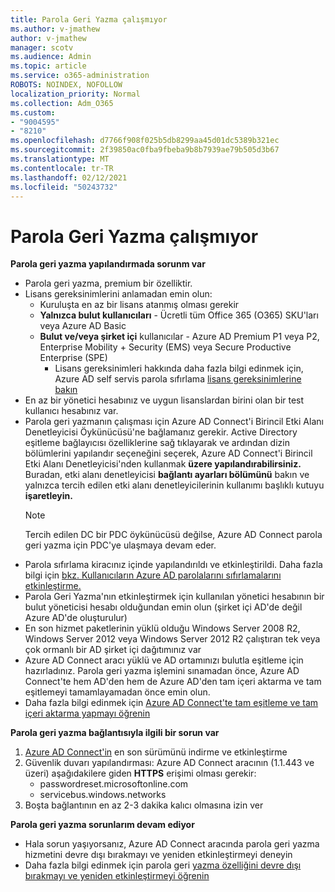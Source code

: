 ```yaml
---
title: Parola Geri Yazma çalışmıyor
ms.author: v-jmathew
author: v-jmathew
manager: scotv
ms.audience: Admin
ms.topic: article
ms.service: o365-administration
ROBOTS: NOINDEX, NOFOLLOW
localization_priority: Normal
ms.collection: Adm_O365
ms.custom:
- "9004595"
- "8210"
ms.openlocfilehash: d7766f908f025b5db8299aa45d01dc5389b321ec
ms.sourcegitcommit: 2f39850ac0fba9fbeba9b8b7939ae79b505d3b67
ms.translationtype: MT
ms.contentlocale: tr-TR
ms.lasthandoff: 02/12/2021
ms.locfileid: "50243732"
---
```

# <a name="password-writeback-is-not-working"></a>Parola Geri Yazma çalışmıyor

**Parola geri yazma yapılandırmada sorunm var**

- Parola geri yazma, premium bir özelliktir.
- Lisans gereksinimlerini anlamadan emin olun:
  - Kuruluşta en az bir lisans atanmış olması gerekir
  - **Yalnızca bulut kullanıcıları** - Ücretli tüm Office 365 (O365) SKU'ları veya Azure AD Basic
  - **Bulut ve/veya şirket içi** kullanıcılar - Azure AD Premium P1 veya P2, Enterprise Mobility + Security (EMS) veya Secure Productive Enterprise (SPE)
    - Lisans gereksinimleri hakkında daha fazla bilgi edinmek için, Azure AD self servis parola sıfırlama [lisans gereksinimlerine bakın](https://docs.microsoft.com/azure/active-directory/active-directory-passwords-licensing)
- En az bir yönetici hesabınız ve uygun lisanslardan birini olan bir test kullanıcı hesabınız var.
- Parola geri yazmanın çalışması için Azure AD Connect'i Birincil Etki Alanı Denetleyicisi Öykünücüsü'ne bağlamanız gerekir. Active Directory eşitleme bağlayıcısı özelliklerine sağ tıklayarak ve  ardından dizin bölümlerini yapılandır seçeneğini seçerek, Azure AD Connect'i Birincil Etki Alanı Denetleyicisi'nden kullanmak **üzere yapılandırabilirsiniz.** Buradan, etki alanı denetleyicisi **bağlantı ayarları bölümünü** bakın ve yalnızca tercih edilen etki alanı denetleyicilerinin kullanımı başlıklı kutuyu **işaretleyin.**
  > [!NOTE]
  > Tercih edilen DC bir PDC öykünücüsü değilse, Azure AD Connect parola geri yazma için PDC'ye ulaşmaya devam eder.
- Parola sıfırlama kiracınız içinde yapılandırıldı ve etkinleştirildi. Daha fazla bilgi için [bkz. Kullanıcıların Azure AD parolalarını sıfırlamalarını etkinleştirme.](https://docs.microsoft.com/azure/active-directory/active-directory-passwords-getting-started)
- Parola Geri Yazma'nın etkinleştirmek için kullanılan yönetici hesabının bir bulut yöneticisi hesabı olduğundan emin olun (şirket içi AD'de değil Azure AD'de oluşturulur)
- En son hizmet paketlerinin yüklü olduğu Windows Server 2008 R2, Windows Server 2012 veya Windows Server 2012 R2 çalıştıran tek veya çok ormanlı bir AD şirket içi dağıtımınız var
- Azure AD Connect aracı yüklü ve AD ortamınızı bulutla eşitleme için hazırladınız. Parola geri yazma işlemini sınamadan önce, Azure AD Connect'te hem AD'den hem de Azure AD'den tam içeri aktarma ve tam eşitlemeyi tamamlayamadan önce emin olun.
- Daha fazla bilgi edinmek için [Azure AD Connect'te tam eşitleme ve tam içeri aktarma yapmayı öğrenin](https://docs.microsoft.com/azure/active-directory/connect/active-directory-aadconnectsync-operations)

**Parola geri yazma bağlantısıyla ilgili bir sorun var**

1. [Azure AD Connect'in](https://www.microsoft.com/download/details.aspx?id=47594) en son sürümünü indirme ve etkinleştirme
2. Güvenlik duvarı yapılandırması: Azure AD Connect aracının (1.1.443 ve üzeri) aşağıdakilere giden **HTTPS** erişimi olması gerekir:
    - passwordreset.microsoftonline.com
    - servicebus.windows.networks
3. Boşta bağlantının en az 2-3 dakika kalıcı olmasına izin ver

**Parola geri yazma sorunlarım devam ediyor**

- Hala sorun yaşıyorsanız, Azure AD Connect aracında parola geri yazma hizmetini devre dışı bırakmayı ve yeniden etkinleştirmeyi deneyin
- Daha fazla bilgi edinmek için parola geri [yazma özelliğini devre dışı bırakmayı ve yeniden etkinleştirmeyi öğrenin](https://docs.microsoft.com/azure/active-directory/active-directory-passwords-troubleshoot)

